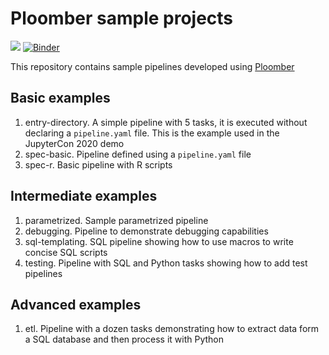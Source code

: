 # Ploomber sample projects

![](https://github.com/ploomber/projects/workflows/ci/badge.svg)
[![Binder](https://mybinder.org/badge_logo.svg)](https://mybinder.org/v2/gh/ploomber/projects/master)

This repository contains sample pipelines developed using [Ploomber](github.com/ploomber/ploomber)

## Basic examples

1. entry-directory. A simple pipeline with 5 tasks, it is executed without declaring a `pipeline.yaml` file. This is the example used in the JupyterCon 2020 demo
2. spec-basic. Pipeline defined using a `pipeline.yaml` file
3. spec-r. Basic pipeline with R scripts

## Intermediate examples

1. parametrized. Sample parametrized pipeline
2. debugging. Pipeline to demonstrate debugging capabilities
3. sql-templating. SQL pipeline showing how to use macros to write concise SQL scripts
4. testing. Pipeline with SQL and Python tasks showing how to add test pipelines

## Advanced examples

1. etl. Pipeline with a dozen tasks demonstrating how to extract data form a SQL database and then process it with Python